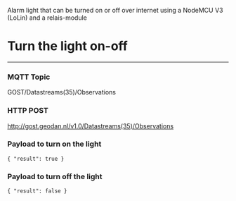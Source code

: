 Alarm light that can be turned on or off over internet using a NodeMCU V3 (LoLin) and a relais-module

# Turn the light on-off
---
### MQTT Topic
GOST/Datastreams(35)/Observations

### HTTP POST
http://gost.geodan.nl/v1.0/Datastreams(35)/Observations

### Payload to turn on the light
```{ "result": true }```

### Payload to turn off the light
```{ "result": false }```